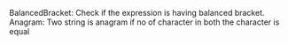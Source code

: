 BalancedBracket: Check if the expression is having balanced bracket.
Anagram: Two string is anagram if no of character in both the character is equal
